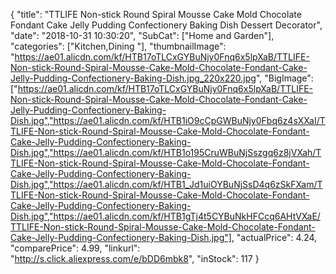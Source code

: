 {
	"title": "TTLIFE Non-stick Round Spiral Mousse Cake Mold Chocolate Fondant Cake Jelly Pudding Confectionery Baking Dish Dessert Decorator",
	"date": "2018-10-31 10:30:20",
	"SubCat": ["Home and Garden"],
	"categories": ["Kitchen,Dining "],
	"thumbnailImage": "https://ae01.alicdn.com/kf/HTB17oTLCxGYBuNjy0Fnq6x5lpXaB/TTLIFE-Non-stick-Round-Spiral-Mousse-Cake-Mold-Chocolate-Fondant-Cake-Jelly-Pudding-Confectionery-Baking-Dish.jpg_220x220.jpg",
	"BigImage": ["https://ae01.alicdn.com/kf/HTB17oTLCxGYBuNjy0Fnq6x5lpXaB/TTLIFE-Non-stick-Round-Spiral-Mousse-Cake-Mold-Chocolate-Fondant-Cake-Jelly-Pudding-Confectionery-Baking-Dish.jpg","https://ae01.alicdn.com/kf/HTB1iO9cCpGWBuNjy0Fbq6z4sXXaI/TTLIFE-Non-stick-Round-Spiral-Mousse-Cake-Mold-Chocolate-Fondant-Cake-Jelly-Pudding-Confectionery-Baking-Dish.jpg","https://ae01.alicdn.com/kf/HTB1o195CruWBuNjSszgq6z8jVXah/TTLIFE-Non-stick-Round-Spiral-Mousse-Cake-Mold-Chocolate-Fondant-Cake-Jelly-Pudding-Confectionery-Baking-Dish.jpg","https://ae01.alicdn.com/kf/HTB1_Jd1uiOYBuNjSsD4q6zSkFXam/TTLIFE-Non-stick-Round-Spiral-Mousse-Cake-Mold-Chocolate-Fondant-Cake-Jelly-Pudding-Confectionery-Baking-Dish.jpg","https://ae01.alicdn.com/kf/HTB1gTj4t5CYBuNkHFCcq6AHtVXaE/TTLIFE-Non-stick-Round-Spiral-Mousse-Cake-Mold-Chocolate-Fondant-Cake-Jelly-Pudding-Confectionery-Baking-Dish.jpg"],
	"actualPrice": 4.24,
	"comparePrice": 4.99,
	"linkurl": "http://s.click.aliexpress.com/e/bDD6mbk8",
	"inStock": 117
}
